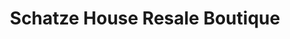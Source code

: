 ---
title: "Schatze House Resale Boutique"
url: /fredericksburg/schatze-house-resale-boutique/
shop: Gebrauchtwaren
---